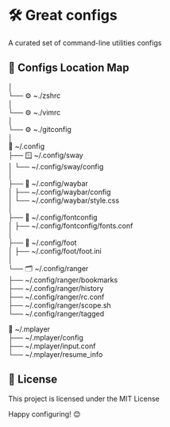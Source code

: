 # 🛠️ Great configs
A curated set of command-line utilities configs

## 📁 Configs Location Map
│<br>
└── ⚙️ ~./zshrc<br>
│<br>
└── ⚙️ ~./vimrc<br>
│<br>
└── ⚙️ ~./gitconfig<br>
│<br>
📂 ~/.config<br>
├── 🪟 ~/.config/sway<br>
│   └── ~/.config/sway/config<br>
│<br>
├── 🎨 ~/.config/waybar<br>
│   ├── ~/.config/waybar/config<br>
│   └── ~/.config/waybar/style.css<br>
│<br>
├── 🎨 ~/.config/fontconfig<br>
│   ├── ~/.config/fontconfig/fonts.conf<br>
│<br>
├── 🎨 ~/.config/foot<br>
│   ├── ~/.config/foot/foot.ini<br>
│<br>
└── 🗂️ ~/.config/ranger<br>
    ├── ~/.config/ranger/bookmarks<br>
    ├── ~/.config/ranger/history<br>
    ├── ~/.config/ranger/rc.conf<br>
    ├── ~/.config/ranger/scope.sh<br>
    └── ~/.config/ranger/tagged<br>

📂 ~/.mplayer<br>
├── ~/.mplayer/config<br>
├── ~/.mplayer/input.conf<br>
└── ~/.mplayer/resume_info<br>



## 📜 License

This project is licensed under the MIT License

Happy configuring! 😊
